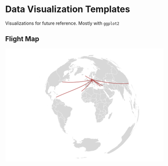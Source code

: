 # Data Visualization Templates

Visualizations for future reference. Mostly with `ggplot2`

## Flight Map

![Flight Map](images/flightmap.png) 
